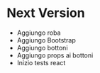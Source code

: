 # Next Version
+ Aggiungo roba
+ Aggiungo Bootstrap
+ Aggiungo bottoni
+ Aggiungo props ai bottoni
+ Inizio tests react
